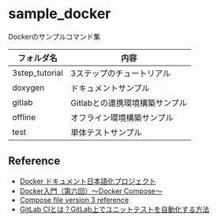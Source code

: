 # sample_docker
Dockerのサンプルコマンド集


| フォルダ名 | 内容 |
| --- | --- |
| 3step_tutorial | 3ステップのチュートリアル |
| doxygen | ドキュメントサンプル |
| gitlab | Gitlabとの連携環境構築サンプル |
| offline | オフライン環境構築サンプル |
| test | 単体テストサンプル |

## Reference

* [Docker ドキュメント日本語化プロジェクト](https://docs.docker.jp/)
* [Docker入門（第六回）〜Docker Compose〜](https://knowledge.sakura.ad.jp/16862/)
* [Compose file version 3 reference](https://docs.docker.com/compose/compose-file/compose-file-v3/)
* [GitLab CIとは？GitLab上でユニットテストを自動化する方法](https://techblog.nhn-techorus.com/archives/12531)